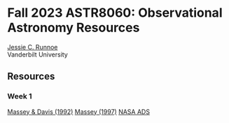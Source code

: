 # Fall 2023 ASTR8060: Observational Astronomy Resources

[Jessie C. Runnoe](http://astro.phy.vanderbilt.edu/~runnojc1/) <br>
Vanderbilt University <br>

## Resources 

### Week 1
[Massey & Davis (1992)](./docs/masseydavis92_guide_to_stellar_ccd_photometry_iraf.pdf)
[Massey (1997)](./docs/massey97_guide_to_ccd_reductions_iraf.pdf)
[NASA ADS](https://ui.adsabs.harvard.edu/)
